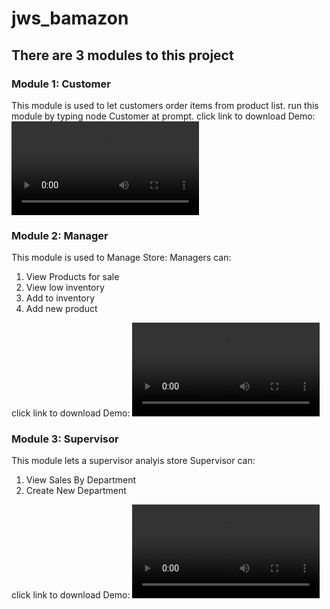 # jws_bamazon #

## There are 3 modules to this project ##

### Module 1: Customer ###
This module is used to let customers order items from product list.
run this module by typing node Customer at prompt.
click link to download Demo:
![Customer Demo](./CustomerDemo.mov)

### Module 2: Manager ###
This module is used to Manage Store:
Managers can:
1) View Products for sale
2) View low inventory
3) Add to inventory
4) Add new product

click link to download Demo:
![Manager demo](./ManagerDemo.mov)

### Module 3: Supervisor  ###
This module lets a supervisor analyis store
Supervisor can:
1) View Sales By Department
2) Create New Department

click link to download Demo:
![Supervisor Demo](./SupervisorDemo.mov)
